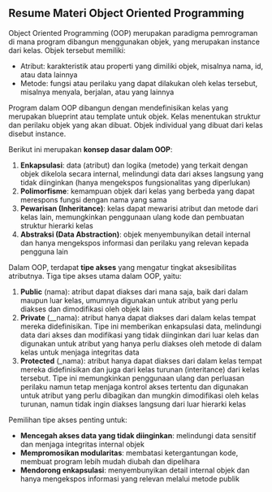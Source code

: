 ## Resume Materi Object Oriented Programming

Object Oriented Programming (OOP) merupakan paradigma pemrograman di mana program dibangun menggunakan objek, yang merupakan instance dari kelas. Objek tersebut memiliki:
- Atribut: karakteristik atau properti yang dimiliki objek, misalnya nama, id, atau data lainnya
- Metode: fungsi atau perilaku yang dapat dilakukan oleh kelas tersebut, misalnya menyala, berjalan, atau yang lainnya 

Program dalam OOP dibangun dengan mendefinisikan kelas yang merupakan blueprint atau template untuk objek. Kelas menentukan struktur dan perilaku objek yang akan dibuat. Objek individual yang dibuat dari kelas disebut instance.

Berikut ini merupakan **konsep dasar dalam OOP**:
1. **Enkapsulasi**: data (atribut) dan logika (metode) yang terkait dengan objek dikelola secara internal, melindungi data dari akses langsung yang tidak diinginkan (hanya mengekspos fungsionalitas yang diperlukan)
2. **Polimorfisme**: kemampuan objek dari kelas yang berbeda yang dapat merespons fungsi dengan nama yang sama
3. **Pewarisan (Inheritance)**: kelas dapat mewarisi atribut dan metode dari kelas lain, memungkinkan penggunaan ulang kode dan pembuatan struktur hierarki kelas
4. **Abstraksi (Data Abstraction)**: objek menyembunyikan detail internal dan hanya mengekspos informasi dan perilaku yang relevan kepada pengguna lain

Dalam OOP, terdapat **tipe akses** yang mengatur tingkat aksesibilitas atributnya. Tiga tipe akses utama dalam OOP, yaitu:
1. **Public** (nama): atribut dapat diakses dari mana saja, baik dari dalam maupun luar kelas, umumnya digunakan untuk atribut yang perlu diakses dan dimodifikasi oleh objek lain 
2. **Private** (__nama): atribut hanya dapat diakses dari dalam kelas tempat mereka didefinisikan. Tipe ini memberikan enkapsulasi data, melindungi data dari akses dan modifikasi yang tidak diinginkan dari luar kelas dan digunakan untuk atribut yang hanya perlu diakses oleh metode di dalam kelas untuk menjaga integritas data
3. **Protected** (_nama): atribut hanya dapat diakses dari dalam kelas tempat mereka didefinisikan dan juga dari kelas turunan (interitance) dari kelas tersebut. Tipe ini memungkinkan penggunaan ulang dan perluasan perilaku namun tetap menjaga kontrol akses tertentu dan digunakan untuk atribut yang perlu dibagikan dan mungkin dimodifikasi oleh kelas turunan, namun tidak ingin diakses langsung dari luar hierarki kelas

Pemilihan tipe akses penting untuk:
- **Mencegah akses data yang tidak diinginkan**: melindungi data sensitif dan menjaga integritas internal objek
- **Mempromosikan modularitas**: membatasi ketergantungan kode, membuat program lebih mudah diubah dan dipelihara
- **Mendorong enkapsulasi**: menyembunyikan detail internal objek dan hanya mengekspos informasi yang relevan melalui metode publik